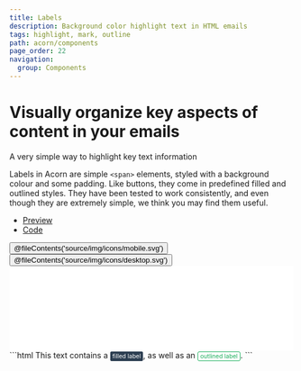 ```yaml
---
title: Labels
description: Background color highlight text in HTML emails
tags: highlight, mark, outline
path: acorn/components
page_order: 22
navigation:
  group: Components
---
```


# Visually organize key aspects of content in your emails

A very simple way to highlight key text information

Labels in Acorn are simple `<span>` elements, styled with a background colour and some padding. Like buttons, they come in predefined <span class="px-2 bg-green-light text-white text-xs rounded">filled</span> and <span class="px-2 border border-green-light text-green-light text-xs rounded">outlined</span> styles. They have been tested to work consistently, and even though they are extremely simple, we think you may find them useful.

<div class="my-6">
    <ul class="tabs">
        <li class="active"><a href="#labels-preview">Preview</a></li>
        <li><a href="#labels-code">Code</a></li>
    </ul>    
    <div id="labels-preview" class="tab-panel" aria-expanded="true">
        <div class="py-4 bg-grey-lighter">
            <div class="hidden md:flex justify-around bg-grey-lighter pt-4 w-24 mx-auto">
                <button data-preview="mobile" class="text-grey">@fileContents('source/img/icons/mobile.svg')</button>
                <button data-preview="desktop" class="text-grey-darkest">@fileContents('source/img/icons/desktop.svg')</button>
            </div>
            <iframe src="/acorn/includes/components/labels.html" frameborder="0" width="100%" class="block mx-auto transition-all" style="min-height: 150px;"></iframe>
        </div>
    </div>
    <div id="labels-code" class="tab-panel" markdown="1" aria-expanded="false">
```html
This text contains a <span style="border-width: 2px 4px; mso-border-width-alt: 4px; border-style: solid; border-color: #2C3E51; background-color: #2C3E51; border-radius: 3px; color: #FFFFFF; font-size: 75%; line-height: 100%; mso-line-height-rule: exactly;">filled label</span>,
as well as an <span style="padding: 1px 4px; mso-padding-alt: 4px; border: 1px solid #1BB05D; border-radius: 3px; color: #1BB05D; font-size: 75%; line-height: 100%; mso-line-height-rule: exactly;">outlined label</span>.
```
    </div>
</div>
